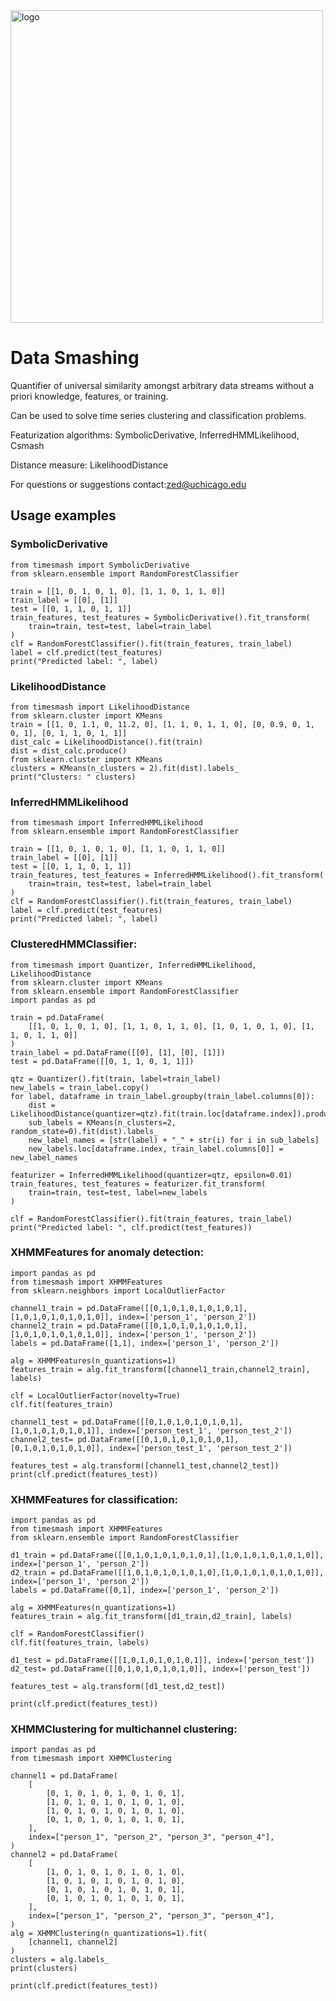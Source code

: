 <img src="http://zed.uchicago.edu/logo/logozed1.png" alt="logo" width="500" />

# Data Smashing

Quantifier of universal similarity amongst arbitrary data streams without a priori knowledge, features, or training.

Can be used to solve time series clustering and classification problems.

Featurization algorithms: SymbolicDerivative, InferredHMMLikelihood, Csmash
	
Distance measure: LikelihoodDistance

For questions or suggestions contact:zed@uchicago.edu

##	Usage examples	
### SymbolicDerivative
	from timesmash import SymbolicDerivative
	from sklearn.ensemble import RandomForestClassifier

	train = [[1, 0, 1, 0, 1, 0], [1, 1, 0, 1, 1, 0]]
	train_label = [[0], [1]]
	test = [[0, 1, 1, 0, 1, 1]]
	train_features, test_features = SymbolicDerivative().fit_transform(
	    train=train, test=test, label=train_label
	)
	clf = RandomForestClassifier().fit(train_features, train_label)
	label = clf.predict(test_features)
	print("Predicted label: ", label)
	
###	LikelihoodDistance	
	from timesmash import LikelihoodDistance
	from sklearn.cluster import KMeans
	train = [[1, 0, 1.1, 0, 11.2, 0], [1, 1, 0, 1, 1, 0], [0, 0.9, 0, 1, 0, 1], [0, 1, 1, 0, 1, 1]]
	dist_calc = LikelihoodDistance().fit(train)
	dist = dist_calc.produce()
	from sklearn.cluster import KMeans
	clusters = KMeans(n_clusters = 2).fit(dist).labels_
	print("Clusters: " clusters)
	
###	InferredHMMLikelihood	
	from timesmash import InferredHMMLikelihood
	from sklearn.ensemble import RandomForestClassifier

	train = [[1, 0, 1, 0, 1, 0], [1, 1, 0, 1, 1, 0]]
	train_label = [[0], [1]]
	test = [[0, 1, 1, 0, 1, 1]]
	train_features, test_features = InferredHMMLikelihood().fit_transform(
	    train=train, test=test, label=train_label
	)
	clf = RandomForestClassifier().fit(train_features, train_label)
	label = clf.predict(test_features)
	print("Predicted label: ", label)

###	ClusteredHMMClassifier:	
	from timesmash import Quantizer, InferredHMMLikelihood, LikelihoodDistance
	from sklearn.cluster import KMeans
	from sklearn.ensemble import RandomForestClassifier
	import pandas as pd

	train = pd.DataFrame(
	    [[1, 0, 1, 0, 1, 0], [1, 1, 0, 1, 1, 0], [1, 0, 1, 0, 1, 0], [1, 1, 0, 1, 1, 0]]
	)
	train_label = pd.DataFrame([[0], [1], [0], [1]])
	test = pd.DataFrame([[0, 1, 1, 0, 1, 1]])

	qtz = Quantizer().fit(train, label=train_label)
	new_labels = train_label.copy()
	for label, dataframe in train_label.groupby(train_label.columns[0]):
	    dist = LikelihoodDistance(quantizer=qtz).fit(train.loc[dataframe.index]).produce()
	    sub_labels = KMeans(n_clusters=2, random_state=0).fit(dist).labels_
	    new_label_names = [str(label) + "_" + str(i) for i in sub_labels]
	    new_labels.loc[dataframe.index, train_label.columns[0]] = new_label_names

	featurizer = InferredHMMLikelihood(quantizer=qtz, epsilon=0.01)
	train_features, test_features = featurizer.fit_transform(
	    train=train, test=test, label=new_labels
	)

	clf = RandomForestClassifier().fit(train_features, train_label)
	print("Predicted label: ", clf.predict(test_features))

###	XHMMFeatures for anomaly detection:	
	import pandas as pd
	from timesmash import XHMMFeatures
	from sklearn.neighbors import LocalOutlierFactor

	channel1_train = pd.DataFrame([[0,1,0,1,0,1,0,1,0,1],[1,0,1,0,1,0,1,0,1,0]], index=['person_1', 'person_2'])
	channel2_train = pd.DataFrame([[0,1,0,1,0,1,0,1,0,1],[1,0,1,0,1,0,1,0,1,0]], index=['person_1', 'person_2'])
	labels = pd.DataFrame([1,1], index=['person_1', 'person_2'])
	    
	alg = XHMMFeatures(n_quantizations=1)
	features_train = alg.fit_transform([channel1_train,channel2_train], labels)
	    
	clf = LocalOutlierFactor(novelty=True)  
	clf.fit(features_train)
	        
	channel1_test = pd.DataFrame([[0,1,0,1,0,1,0,1,0,1],[1,0,1,0,1,0,1,0,1]], index=['person_test_1', 'person_test_2'])
	channel2_test= pd.DataFrame([[0,1,0,1,0,1,0,1,0,1],[0,1,0,1,0,1,0,1,0]], index=['person_test_1', 'person_test_2'])

	features_test = alg.transform([channel1_test,channel2_test])
	print(clf.predict(features_test))

###	XHMMFeatures for classification:	
	import pandas as pd
	from timesmash import XHMMFeatures
	from sklearn.ensemble import RandomForestClassifier

	d1_train = pd.DataFrame([[0,1,0,1,0,1,0,1,0,1],[1,0,1,0,1,0,1,0,1,0]], index=['person_1', 'person_2'])
	d2_train = pd.DataFrame([[1,0,1,0,1,0,1,0,1,0],[1,0,1,0,1,0,1,0,1,0]], index=['person_1', 'person_2'])
	labels = pd.DataFrame([0,1], index=['person_1', 'person_2'])
	    
	alg = XHMMFeatures(n_quantizations=1)
	features_train = alg.fit_transform([d1_train,d2_train], labels)
	    
	clf = RandomForestClassifier()  
	clf.fit(features_train, labels)
	        
	d1_test = pd.DataFrame([[1,0,1,0,1,0,1,0,1]], index=['person_test'])
	d2_test= pd.DataFrame([[0,1,0,1,0,1,0,1,0]], index=['person_test'])

	features_test = alg.transform([d1_test,d2_test])
	    
	print(clf.predict(features_test))

###	XHMMClustering for multichannel clustering:	
    import pandas as pd
    from timesmash import XHMMClustering

    channel1 = pd.DataFrame(
        [
            [0, 1, 0, 1, 0, 1, 0, 1, 0, 1],
            [1, 0, 1, 0, 1, 0, 1, 0, 1, 0],
            [1, 0, 1, 0, 1, 0, 1, 0, 1, 0],
            [0, 1, 0, 1, 0, 1, 0, 1, 0, 1],
        ],
        index=["person_1", "person_2", "person_3", "person_4"],
    )
    channel2 = pd.DataFrame(
        [
            [1, 0, 1, 0, 1, 0, 1, 0, 1, 0],
            [1, 0, 1, 0, 1, 0, 1, 0, 1, 0],
            [0, 1, 0, 1, 0, 1, 0, 1, 0, 1],
            [0, 1, 0, 1, 0, 1, 0, 1, 0, 1],
        ],
        index=["person_1", "person_2", "person_3", "person_4"],
    )
    alg = XHMMClustering(n_quantizations=1).fit(
        [channel1, channel2]
    )
    clusters = alg.labels_
    print(clusters)
	    
	print(clf.predict(features_test))